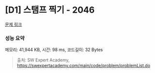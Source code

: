 # [D1] 스탬프 찍기 - 2046 

[문제 링크](https://swexpertacademy.com/main/code/problem/problemDetail.do?contestProbId=AV5QKdT6AyYDFAUq) 

### 성능 요약

메모리: 41,944 KB, 시간: 98 ms, 코드길이: 32 Bytes



> 출처: SW Expert Academy, https://swexpertacademy.com/main/code/problem/problemList.do